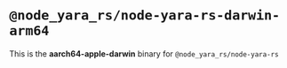 # `@node_yara_rs/node-yara-rs-darwin-arm64`

This is the **aarch64-apple-darwin** binary for `@node_yara_rs/node-yara-rs`
